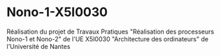# Nono-1-X5I0030
Réalisation du projet de Travaux Pratiques "Réalisation des processeurs Nono-1 et Nono-2" de l'UE X5I0030 "Architecture des ordinateurs" de l'Université de Nantes
